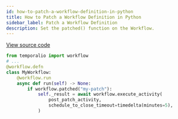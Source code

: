 ```yaml
---
id: how-to-patch-a-workflow-definition-in-python
title: How to Patch a Workflow Definition in Python
sidebar_label: Patch a Workflow Definition
description: Set the patched() function on the Workflow.
---
```


<a class="dacx-source-link" href="https://github.com/temporalio/documentation-samples-python/blob/main/version_your_workflows/workflow_2_patched_dacx.py">View source code</a>

```python
from temporalio import workflow
# ...
@workflow.defn
class MyWorkflow:
    @workflow.run
    async def run(self) -> None:
        if workflow.patched("my-patch"):
            self._result = await workflow.execute_activity(
                post_patch_activity,
                schedule_to_close_timeout=timedelta(minutes=5),
            )
```
